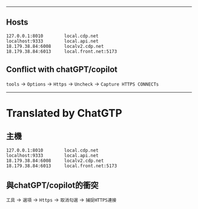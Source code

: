 <!--HugoNoteFlag-->

---

## Hosts

```
127.0.0.1:8010        local.cdp.net
localhost:9333        local.api.net
18.179.38.84:6008     localv2.cdp.net
18.179.38.84:6013     local.front.net:5173
```

## Conflict with chatGPT/copilot

`tools` -> `Options` -> `Https` -> `Uncheck` -> `Capture HTTPS CONNECTs`



---

<!--HugoNoteZhFlag-->

# Translated by ChatGTP

## 主機

```
127.0.0.1:8010        local.cdp.net
localhost:9333        local.api.net
18.179.38.84:6008     localv2.cdp.net
18.179.38.84:6013     local.front.net:5173
```

## 與chatGPT/copilot的衝突

`工具` -> `選項` -> `Https` -> `取消勾選` -> `捕捉HTTPS連接`